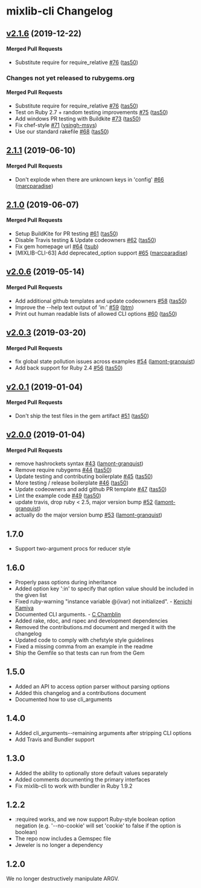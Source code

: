 # mixlib-cli Changelog

<!-- latest_release 2.1.6 -->
## [v2.1.6](https://github.com/chef/mixlib-cli/tree/v2.1.6) (2019-12-22)

#### Merged Pull Requests
- Substitute require for require_relative [#76](https://github.com/chef/mixlib-cli/pull/76) ([tas50](https://github.com/tas50))
<!-- latest_release -->

<!-- release_rollup since=2.1.1 -->
### Changes not yet released to rubygems.org

#### Merged Pull Requests
- Substitute require for require_relative [#76](https://github.com/chef/mixlib-cli/pull/76) ([tas50](https://github.com/tas50)) <!-- 2.1.6 -->
- Test on Ruby 2.7 + random testing improvements [#75](https://github.com/chef/mixlib-cli/pull/75) ([tas50](https://github.com/tas50)) <!-- 2.1.5 -->
- Add windows PR testing with Buildkite [#73](https://github.com/chef/mixlib-cli/pull/73) ([tas50](https://github.com/tas50)) <!-- 2.1.4 -->
- Fix chef-style [#71](https://github.com/chef/mixlib-cli/pull/71) ([vsingh-msys](https://github.com/vsingh-msys)) <!-- 2.1.3 -->
- Use our standard rakefile [#68](https://github.com/chef/mixlib-cli/pull/68) ([tas50](https://github.com/tas50)) <!-- 2.1.2 -->
<!-- release_rollup -->

<!-- latest_stable_release -->
## [2.1.1](https://github.com/chef/mixlib-cli/tree/2.1.1) (2019-06-10)

#### Merged Pull Requests
- Don&#39;t explode when there are unknown keys in &#39;config&#39; [#66](https://github.com/chef/mixlib-cli/pull/66) ([marcparadise](https://github.com/marcparadise))
<!-- latest_stable_release -->

## [2.1.0](https://github.com/chef/mixlib-cli/tree/2.1.0) (2019-06-07)

#### Merged Pull Requests
- Setup BuildKite for PR testing [#61](https://github.com/chef/mixlib-cli/pull/61) ([tas50](https://github.com/tas50))
- Disable Travis testing &amp; Update codeowners [#62](https://github.com/chef/mixlib-cli/pull/62) ([tas50](https://github.com/tas50))
- Fix gem homepage url [#64](https://github.com/chef/mixlib-cli/pull/64) ([tsub](https://github.com/tsub))
- [MIXLIB-CLI-63] Add deprecated_option support [#65](https://github.com/chef/mixlib-cli/pull/65) ([marcparadise](https://github.com/marcparadise))

## [v2.0.6](https://github.com/chef/mixlib-cli/tree/v2.0.6) (2019-05-14)

#### Merged Pull Requests
- Add additional github templates and update codeowners [#58](https://github.com/chef/mixlib-cli/pull/58) ([tas50](https://github.com/tas50))
- Improve the --help text output of &#39;in:&#39; [#59](https://github.com/chef/mixlib-cli/pull/59) ([btm](https://github.com/btm))
- Print out human readable lists of allowed CLI options [#60](https://github.com/chef/mixlib-cli/pull/60) ([tas50](https://github.com/tas50))

## [v2.0.3](https://github.com/chef/mixlib-cli/tree/v2.0.3) (2019-03-20)

#### Merged Pull Requests
- fix global state pollution issues across examples [#54](https://github.com/chef/mixlib-cli/pull/54) ([lamont-granquist](https://github.com/lamont-granquist))
- Add back support for Ruby 2.4 [#56](https://github.com/chef/mixlib-cli/pull/56) ([tas50](https://github.com/tas50))

## [v2.0.1](https://github.com/chef/mixlib-cli/tree/v2.0.1) (2019-01-04)

#### Merged Pull Requests
- Don&#39;t ship the test files in the gem artifact [#51](https://github.com/chef/mixlib-cli/pull/51) ([tas50](https://github.com/tas50))

## [v2.0.0](https://github.com/chef/mixlib-cli/tree/v2.0.0) (2019-01-04)

#### Merged Pull Requests
- remove hashrockets syntax [#43](https://github.com/chef/mixlib-cli/pull/43) ([lamont-granquist](https://github.com/lamont-granquist))
- Remove require rubygems [#44](https://github.com/chef/mixlib-cli/pull/44) ([tas50](https://github.com/tas50))
- Update testing and contributing boilerplate [#45](https://github.com/chef/mixlib-cli/pull/45) ([tas50](https://github.com/tas50))
- More testing / release boilerplate [#46](https://github.com/chef/mixlib-cli/pull/46) ([tas50](https://github.com/tas50))
- Update codeowners and add github PR template [#47](https://github.com/chef/mixlib-cli/pull/47) ([tas50](https://github.com/tas50))
- Lint the example code [#49](https://github.com/chef/mixlib-cli/pull/49) ([tas50](https://github.com/tas50))
- update travis, drop ruby &lt; 2.5, major version bump [#52](https://github.com/chef/mixlib-cli/pull/52) ([lamont-granquist](https://github.com/lamont-granquist))
- actually do the major version bump [#53](https://github.com/chef/mixlib-cli/pull/53) ([lamont-granquist](https://github.com/lamont-granquist))



## 1.7.0

- Support two-argument procs for reducer style

## 1.6.0

- Properly pass options during inheritance
- Added option key ':in' to specify that option value should be included in the given list
- Fixed ruby-warning "instance variable @{ivar} not initialized". - [Kenichi Kamiya](https://github.com/kachick)
- Documented CLI arguments. - [C Chamblin](https://github.com/chamblin)
- Added rake, rdoc, and rspec and development dependencies
- Removed the contributions.md document and merged it with the changelog
- Updated code to comply with chefstyle style guidelines
- Fixed a missing comma from an example in the readme
- Ship the Gemfile so that tests can run from the Gem

## 1.5.0

- Added an API to access option parser without parsing options
- Added this changelog and a contributions document
- Documented how to use cli_arguments

## 1.4.0

- Added cli_arguments--remaining arguments after stripping CLI options
- Add Travis and Bundler support

## 1.3.0

- Added the ability to optionally store default values separately
- Added comments documenting the primary interfaces
- Fix mixlib-cli to work with bundler in Ruby 1.9.2

## 1.2.2

- :required works, and we now support Ruby-style boolean option negation (e.g. '--no-cookie' will set 'cookie' to false if the option is boolean)
- The repo now includes a Gemspec file
- Jeweler is no longer a dependency

## 1.2.0

We no longer destructively manipulate ARGV.
